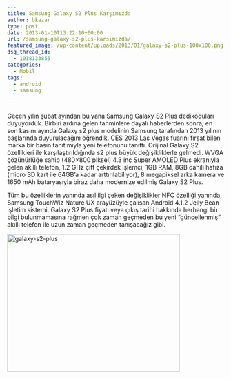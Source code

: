 ```yaml
---
title: Samsung Galaxy S2 Plus Karşımızda
author: bkazar
type: post
date: 2013-01-10T13:22:10+00:00
url: /samsung-galaxy-s2-plus-karsimizda/
featured_image: /wp-content/uploads/2013/01/galaxy-s2-plus-100x100.png
dsq_thread_id:
  - 1018133855
categories:
  - Mobil
tags:
  - android
  - samsung

---
```

Geçen yılın şubat ayından bu yana Samsung Galaxy S2 Plus dedikoduları duyuyorduk. Birbiri ardına gelen tahminlere dayalı haberlerden sonra, en son kasım ayında Galaxy s2 plus modelinin Samsung tarafından 2013 yılının başlarında duyurulacağını öğrendik. CES 2013 Las Vegas fuarını fırsat bilen marka bir basın tanıtımıyla yeni telefonunu tanıttı. Orijinal Galaxy S2 özellikleri ile karşılaştırıldığında s2 plus büyük değişikliklerle gelmedi. WVGA çözünürlüğe sahip (480&#215;800 piksel) 4.3 inç Super AMOLED Plus ekranıyla gelen akıllı telefon, 1.2 GHz çift çekirdek işlemci, 1GB RAM, 8GB dahili hafıza (micro SD kart ile 64GB’a kadar arttırılabiliyor), 8 megapiksel arka kamera ve 1650 mAh bataryasıyla biraz daha modernize edilmiş Galaxy S2 Plus.

Tüm bu özelliklerin yanında asıl ilgi çeken değişiklikler NFC özelliği yanında, Samsung TouchWiz Nature UX arayüzüyle çalışan Android 4.1.2 Jelly Bean işletim sistemi. Galaxy S2 Plus fiyatı veya çıkış tarihi hakkında herhangi bir bilgi bulunmamasına rağmen çok zaman geçmeden bu yeni “güncellenmiş” akıllı telefon ile uzun zaman geçmeden tanışacağız gibi.

<img class="aligncenter size-large wp-image-10679" alt="galaxy-s2-plus" src="https://www.murekkep.org/wp-content/uploads/2013/01/galaxy-s2-plus-400x320.png" width="400" height="320" srcset="https://www.murekkep.org/wp-content/uploads/2013/01/galaxy-s2-plus-400x320.png 400w, https://www.murekkep.org/wp-content/uploads/2013/01/galaxy-s2-plus-50x40.png 50w, https://www.murekkep.org/wp-content/uploads/2013/01/galaxy-s2-plus-125x100.png 125w, https://www.murekkep.org/wp-content/uploads/2013/01/galaxy-s2-plus-249x200.png 249w, https://www.murekkep.org/wp-content/uploads/2013/01/galaxy-s2-plus-381x305.png 381w, https://www.murekkep.org/wp-content/uploads/2013/01/galaxy-s2-plus.png 975w" sizes="(max-width: 400px) 100vw, 400px" />